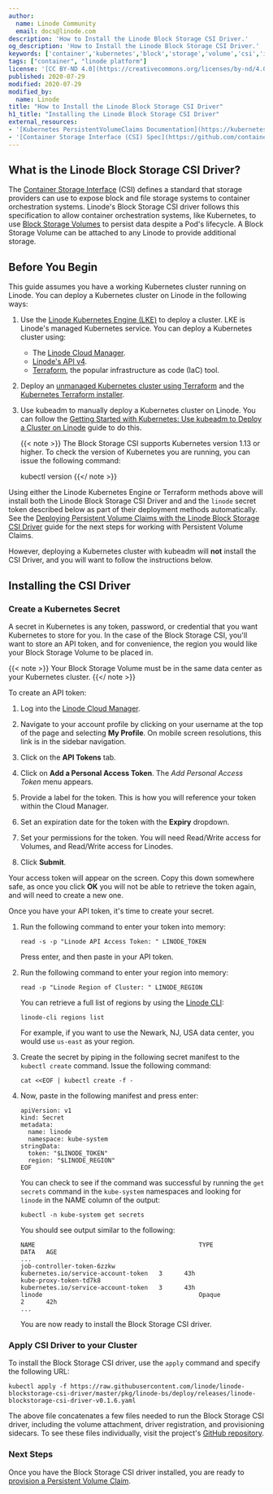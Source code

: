 ```yaml
---
author:
  name: Linode Community
  email: docs@linode.com
description: 'How to Install the Linode Block Storage CSI Driver.'
og_description: 'How to Install the Linode Block Storage CSI Driver.'
keywords: ['container','kubernetes','block','storage','volume','csi','interface','driver']
tags: ["container", "linode platform"]
license: '[CC BY-ND 4.0](https://creativecommons.org/licenses/by-nd/4.0)'
published: 2020-07-29
modified: 2020-07-29
modified_by:
  name: Linode
title: "How to Install the Linode Block Storage CSI Driver"
h1_title: "Installing the Linode Block Storage CSI Driver"
external_resources:
- '[Kubernetes PersistentVolumeClaims Documentation](https://kubernetes.io/docs/concepts/storage/persistent-volumes/#persistentvolumeclaims)'
- '[Container Storage Interface (CSI) Spec](https://github.com/container-storage-interface/spec/blob/master/spec.md)'
---
```


## What is the Linode Block Storage CSI Driver?

The [Container Storage Interface](https://github.com/container-storage-interface/spec/blob/master/spec.md) (CSI) defines a standard that storage providers can use to expose block and file storage systems to container orchestration systems. Linode's Block Storage CSI driver follows this specification to allow container orchestration systems, like Kubernetes, to use [Block Storage Volumes](https://www.linode.com/docs/platform/block-storage/) to persist data despite a Pod's lifecycle. A Block Storage Volume can be attached to any Linode to provide additional storage.

## Before You Begin

This guide assumes you have a working Kubernetes cluster running on Linode. You can deploy a Kubernetes cluster on Linode in the following ways:

1. Use the [Linode Kubernetes Engine (LKE)](https://www.linode.com/products/kubernetes/) to deploy a cluster. LKE is Linode's managed Kubernetes service. You can deploy a Kubernetes cluster using:

    - The [Linode Cloud Manager](/docs/kubernetes/deploy-and-manage-a-cluster-with-linode-kubernetes-engine-a-tutorial/).
    - [Linode's API v4](/docs/kubernetes/deploy-and-manage-lke-cluster-with-api-a-tutorial/).
    - [Terraform](/docs/kubernetes/how-to-deploy-an-lke-cluster-using-terraform/), the popular infrastructure as code (IaC) tool.

1. Deploy an [unmanaged Kubernetes cluster using Terraform](/docs/applications/configuration-management/terraform/how-to-provision-an-unmanaged-kubernetes-cluster-using-terraform/) and the [Kubernetes Terraform installer](https://registry.terraform.io/modules/linode/k8s/linode/0.1.2).

1. Use kubeadm to manually deploy a Kubernetes cluster on Linode. You can follow the [Getting Started with Kubernetes: Use kubeadm to Deploy a Cluster on Linode](/docs/kubernetes/getting-started-with-kubernetes/) guide to do this.

    {{< note >}}
The Block Storage CSI supports Kubernetes version 1.13 or higher. To check the version of Kubernetes you are running, you can issue the following command:

    kubectl version
    {{</ note >}}

Using either the Linode Kubernetes Engine or Terraform methods above will install both the Linode Block Storage CSI Driver and and the `linode` secret token described below as part of their deployment methods automatically. See the [Deploying Persistent Volume Claims with the Linode Block Storage CSI Driver](/docs/kubernetes/deploy-volumes-with-the-linode-block-storage-csi-driver) guide for the next steps for working with Persistent Volume Claims.

However, deploying a Kubernetes cluster with kubeadm will **not** install the CSI Driver, and you will want to follow the instructions below.

## Installing the CSI Driver
### Create a Kubernetes Secret

A secret in Kubernetes is any token, password, or credential that you want Kubernetes to store for you. In the case of the Block Storage CSI, you'll want to store an API token, and for convenience, the region you would like your Block Storage Volume to be placed in.

{{< note >}}
Your Block Storage Volume must be in the same data center as your Kubernetes cluster.
{{</ note >}}

To create an API token:

1.  Log into the [Linode Cloud Manager](https://cloud.linode.com).

1.  Navigate to your account profile by clicking on your username at the top of the page and selecting **My Profile**. On mobile screen resolutions, this link is in the sidebar navigation.

1.  Click on the **API Tokens** tab.

1.  Click on **Add a Personal Access Token**. The *Add Personal Access Token* menu appears.

1.  Provide a label for the token. This is how you will reference your token within the Cloud Manager.

1.  Set an expiration date for the token with the **Expiry** dropdown.

1.  Set your permissions for the token. You will need Read/Write access for Volumes, and Read/Write access for Linodes.

1.  Click **Submit**.

Your access token will appear on the screen. Copy this down somewhere safe, as once you click **OK** you will not be able to retrieve the token again, and will need to create a new one.

Once you have your API token, it's time to create your secret.

1.  Run the following command to enter your token into memory:

        read -s -p "Linode API Access Token: " LINODE_TOKEN

    Press enter, and then paste in your API token.

1.  Run the following command to enter your region into memory:

        read -p "Linode Region of Cluster: " LINODE_REGION

    You can retrieve a full list of regions by using the [Linode CLI](/docs/platform/api/using-the-linode-cli/):

        linode-cli regions list

    For example, if you want to use the Newark, NJ, USA data center, you would use `us-east` as your region.

1.  Create the secret by piping in the following secret manifest to the `kubectl create` command. Issue the following command:

        cat <<EOF | kubectl create -f -

1.  Now, paste in the following manifest and press enter:

        apiVersion: v1
        kind: Secret
        metadata:
          name: linode
          namespace: kube-system
        stringData:
          token: "$LINODE_TOKEN"
          region: "$LINODE_REGION"
        EOF

    You can check to see if the command was successful by running the `get secrets` command in the `kube-system` namespaces and looking for `linode` in the NAME column of the output:

        kubectl -n kube-system get secrets

    You should see output similar to the following:

        NAME                                             TYPE                                  DATA   AGE
        ...
        job-controller-token-6zzkw                       kubernetes.io/service-account-token   3      43h
        kube-proxy-token-td7k8                           kubernetes.io/service-account-token   3      43h
        linode                                           Opaque                                2      42h
        ...

    You are now ready to install the Block Storage CSI driver.

### Apply CSI Driver to your Cluster

To install the Block Storage CSI driver, use the `apply` command and specify the following URL:

    kubectl apply -f https://raw.githubusercontent.com/linode/linode-blockstorage-csi-driver/master/pkg/linode-bs/deploy/releases/linode-blockstorage-csi-driver-v0.1.6.yaml

The above file concatenates a few files needed to run the Block Storage CSI driver, including the volume attachment, driver registration, and provisioning sidecars. To see these files individually, visit the project's [GitHub repository](https://github.com/linode/linode-blockstorage-csi-driver/tree/master/pkg/linode-bs/deploy/kubernetes/).

### Next Steps

Once you have the Block Storage CSI driver installed, you are ready to [provision a Persistent Volume Claim](/docs/kubernetes/deploy-volumes-with-the-linode-block-storage-csi-driver).

